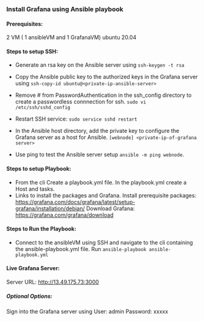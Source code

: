 ### Install Grafana using Ansible playbook

#### Prerequisites:
2 VM ( 1 ansibleVM and 1 GrafanaVM)
ubuntu 20.04

#### Steps to setup SSH:
- Generate an rsa key on the Ansible server using `ssh-keygen -t rsa`
- Copy the Ansible public key to the authorized keys in the Grafana server using `ssh-copy-id ubuntu@<private-ip-ansible-server>`
- Remove # from PasswordAuthentication in the ssh_config directory to create a passwordless connnection for ssh. `sudo vi /etc/ssh/sshd_config`
- Restart SSH service: `sudo service sshd restart`
- In the Ansible host directory, add the private key to configure the Grafana server as a host for Ansible. `[webnode]
<private-ip-of-grafana server>` 

- Use ping to test the Ansible server setup `ansible -m ping webnode`.

#### Steps to setup Playbook:
- From the cli Create a playbook.yml file. In the playbook.yml create a Host and tasks. 
- Links to install the packages and Grafana.
Install prerequisite packages: https://grafana.com/docs/grafana/latest/setup-grafana/installation/debian/
Download Grafana: https://grafana.com/grafana/download


#### Steps to Run the Playbook:
- Connect to the ansibleVM using SSH and navigate to the cli containing the ansible-playbook.yml file. 
Run `ansible-playbook ansible-playbook.yml`

#### Live Grafana Server:
Server URL: http://13.49.175.73:3000

##### Optional Options:
Sign into the Grafana server using 
User: admin
Password: xxxxx
